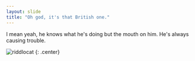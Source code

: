 ```yaml
---
layout: slide
title: "Oh god, it's that British one."
---
```


I mean yeah, he knows what he's doing but the mouth on him.
He's always causing trouble.

![riddlocat](https://octodex.github.com/images/riddlocat.png)
{: .center}
